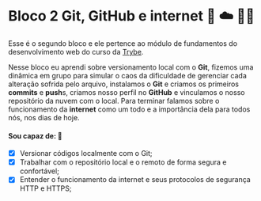 # Bloco 2 Git, GitHub e internet 🏅 ☁️ 🧑‍💻

Esse é o segundo bloco e ele pertence ao módulo de fundamentos do desenvolvimento web do curso da [Trybe](https://www.betrybe.com/).

Nesse bloco eu aprendi sobre versionamento local com o **Git**, fizemos uma dinâmica em grupo para simular o caos da dificuldade de gerenciar cada alteração sofrida pelo arquivo, instalamos o **Git** e criamos os primeiros **commits** e **push**s, criamos nosso perfil no **GitHub** e vinculamos o nosso repositório da nuvem com o local. Para terminar falamos sobre o funcionamento da **internet** como um todo e a importância dela para todos nós, nos dias de hoje.

#### Sou capaz de: 📝

- [x] Versionar códigos localmente com o Git;
- [x] Trabalhar com o repositório local e o remoto de forma segura e confortável;
- [x] Entender o funcionamento da internet e seus protocolos de segurança HTTP e HTTPS;
